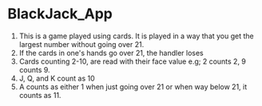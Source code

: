 # BlackJack_App
1. This is a game played using cards. It is played in a way that you get the largest number without going over 21.
2. If the cards in one's hands go over 21, the handler loses
3. Cards counting 2-10, are read with their face value e.g; 2 counts 2, 9 counts 9.
4. J, Q, and K count as 10
5. A counts as either 1 when just going over 21 or when way below 21, it counts as 11.
